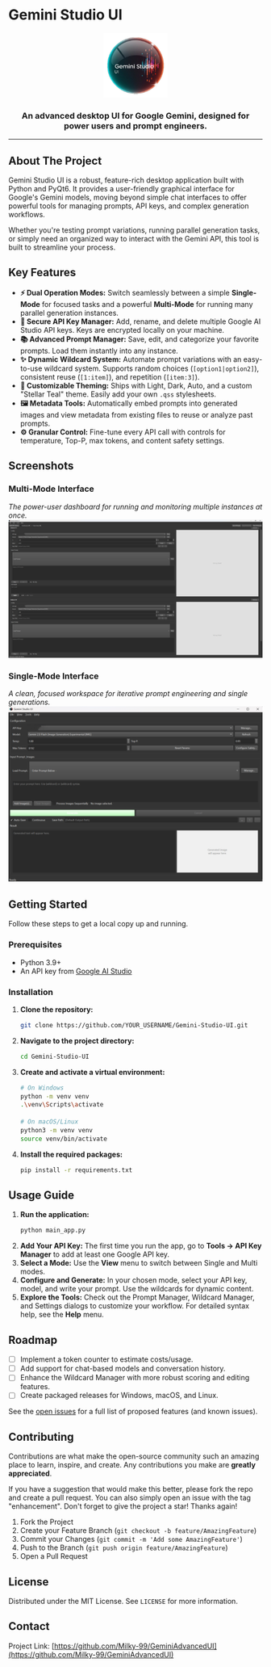 # Gemini Studio UI

<p align="center">
  <img src="./icons/app_icon.png" alt="Gemini Studio UI Logo" width="128"/>
</p>

<h3 align="center">An advanced desktop UI for Google Gemini, designed for power users and prompt engineers.</h3>

<p align="center">
  <!-- Optional: Add badges later -->
  <!-- <img src="https://img.shields.io/github/v/release/YOUR_USERNAME/Gemini-Studio-UI" alt="Latest Release"> -->
  <!-- <img src="https://img.shields.io/github/license/YOUR_USERNAME/Gemini-Studio-UI" alt="License"> -->
</p>

---

## About The Project

Gemini Studio UI is a robust, feature-rich desktop application built with Python and PyQt6. It provides a user-friendly graphical interface for Google's Gemini models, moving beyond simple chat interfaces to offer powerful tools for managing prompts, API keys, and complex generation workflows.

Whether you're testing prompt variations, running parallel generation tasks, or simply need an organized way to interact with the Gemini API, this tool is built to streamline your process.

## Key Features

-   **⚡ Dual Operation Modes:** Switch seamlessly between a simple **Single-Mode** for focused tasks and a powerful **Multi-Mode** for running many parallel generation instances.
-   **🔑 Secure API Key Manager:** Add, rename, and delete multiple Google AI Studio API keys. Keys are encrypted locally on your machine.
-   **📚 Advanced Prompt Manager:** Save, edit, and categorize your favorite prompts. Load them instantly into any instance.
-   **✨ Dynamic Wildcard System:** Automate prompt variations with an easy-to-use wildcard system. Supports random choices (`[option1|option2]`), consistent reuse (`[1:item]`), and repetition (`[item:3]`).
-   **🎨 Customizable Theming:** Ships with Light, Dark, Auto, and a custom "Stellar Teal" theme. Easily add your own `.qss` stylesheets.
-   **🖼️ Metadata Tools:** Automatically embed prompts into generated images and view metadata from existing files to reuse or analyze past prompts.
-   **⚙️ Granular Control:** Fine-tune every API call with controls for temperature, Top-P, max tokens, and content safety settings.

## Screenshots

### Multi-Mode Interface
*The power-user dashboard for running and monitoring multiple instances at once.*
![Multi-Mode Interface Screenshot](Screenshot%201.png)

### Single-Mode Interface
*A clean, focused workspace for iterative prompt engineering and single generations.*
![Single-Mode Interface Screenshot](Screenshot%202.png)

## Getting Started

Follow these steps to get a local copy up and running.

### Prerequisites

-   Python 3.9+
-   An API key from [Google AI Studio](https://aistudio.google.com/app/apikey)

### Installation

1.  **Clone the repository:**
    ```bash
    git clone https://github.com/YOUR_USERNAME/Gemini-Studio-UI.git
    ```
2.  **Navigate to the project directory:**
    ```bash
    cd Gemini-Studio-UI
    ```
3.  **Create and activate a virtual environment:**
    ```bash
    # On Windows
    python -m venv venv
    .\venv\Scripts\activate

    # On macOS/Linux
    python3 -m venv venv
    source venv/bin/activate
    ```
4.  **Install the required packages:**
    ```bash
    pip install -r requirements.txt
    ```

## Usage Guide

1.  **Run the application:**
    ```bash
    python main_app.py
    ```
2.  **Add Your API Key:** The first time you run the app, go to **Tools -> API Key Manager** to add at least one Google API key.
3.  **Select a Mode:** Use the **View** menu to switch between Single and Multi modes.
4.  **Configure and Generate:** In your chosen mode, select your API key, model, and write your prompt. Use the wildcards for dynamic content.
5.  **Explore the Tools:** Check out the Prompt Manager, Wildcard Manager, and Settings dialogs to customize your workflow. For detailed syntax help, see the **Help** menu.

## Roadmap

-   [ ] Implement a token counter to estimate costs/usage.
-   [ ] Add support for chat-based models and conversation history.
-   [ ] Enhance the Wildcard Manager with more robust scoring and editing features.
-   [ ] Create packaged releases for Windows, macOS, and Linux.

See the [open issues](https://github.com/YOUR_USERNAME/Gemini-Studio-UI/issues) for a full list of proposed features (and known issues).

## Contributing

Contributions are what make the open-source community such an amazing place to learn, inspire, and create. Any contributions you make are **greatly appreciated**.

If you have a suggestion that would make this better, please fork the repo and create a pull request. You can also simply open an issue with the tag "enhancement".
Don't forget to give the project a star! Thanks again!

1.  Fork the Project
2.  Create your Feature Branch (`git checkout -b feature/AmazingFeature`)
3.  Commit your Changes (`git commit -m 'Add some AmazingFeature'`)
4.  Push to the Branch (`git push origin feature/AmazingFeature`)
5.  Open a Pull Request

## License

Distributed under the MIT License. See `LICENSE` for more information.

## Contact

Project Link: [https://github.com/Milky-99/GeminiAdvancedUI](https://github.com/Milky-99/GeminiAdvancedUI)
